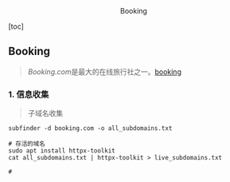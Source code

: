 <center>Booking</center>





[toc]









## Booking

> *Booking.com*是最大的在线旅行社之一。[booking](https://www.booking.com/)





### 1. 信息收集

> 子域名收集

```shell
subfinder -d booking.com -o all_subdomains.txt

# 存活的域名
sudo apt install httpx-toolkit
cat all_subdomains.txt | httpx-toolkit > live_subdomains.txt

# 
```

